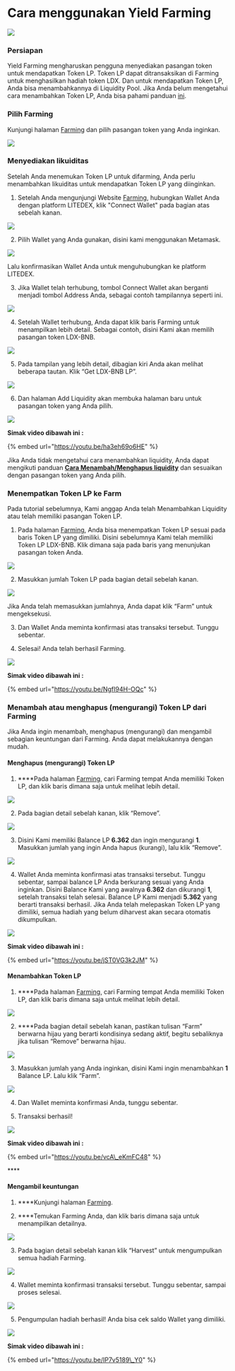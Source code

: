 # Cara menggunakan Yield Farming

![](../../.gitbook/assets/10.-how-to-use-farming%20%281%29.svg)

### Persiapan

Yield Farming mengharuskan pengguna menyediakan pasangan token untuk mendapatkan Token LP. Token LP dapat ditransaksikan di Farming untuk menghasilkan hadiah token LDX. Dan untuk mendapatkan Token LP, Anda bisa menambahkannya di Liquidity Pool. Jika Anda belum mengetahui cara menambahkan Token LP, Anda bisa pahami panduan [ini](../exchange/cara-menambah-and-menghapus-liquidity.md).

### Pilih Farming

Kunjungi halaman [Farming](https://app.litedex.io/farming) dan pilih pasangan token yang Anda inginkan.

![](../../.gitbook/assets/eaa1ce68-281d-4e72-ae22-a8d8b84525c9_1_105_c.jpeg)

### Menyediakan likuiditas

Setelah Anda menemukan Token LP untuk difarming, Anda perlu menambahkan likuiditas untuk mendapatkan Token LP yang diinginkan.

1. Setelah Anda mengunjungi Website [Farming](https://app.litedex.io/farming), hubungkan Wallet Anda dengan platform LITEDEX, klik "Connect Wallet" pada bagian atas sebelah kanan.

![](../../.gitbook/assets/9024066d-28c7-4737-9d03-71aff50583b6_4_5005_c.jpeg)

2. Pilih Wallet yang Anda gunakan, disini kami menggunakan Metamask.

![](../../.gitbook/assets/ecaa01a7-4e71-4cb0-ad18-58da68c83775_1_105_c%20%281%29.jpeg)

Lalu konfirmasikan Wallet Anda untuk menguhubungkan ke platform LITEDEX.

3. Jika Wallet telah terhubung, tombol Connect Wallet akan berganti menjadi tombol Address Anda, sebagai contoh tampilannya seperti ini. 

![](../../.gitbook/assets/89c43009-faf6-4614-b50b-5eba33e6756d_4_5005_c.jpeg)

4. Setelah Wallet terhubung, Anda dapat klik baris Farming untuk menampilkan lebih detail. Sebagai contoh, disini Kami akan memilih pasangan token LDX-BNB.

![](../../.gitbook/assets/85b51ab8-9fe1-4165-aecd-46885e88202e_1_201_a.jpeg)

5. Pada tampilan yang lebih detail, dibagian kiri Anda akan melihat beberapa tautan. Klik “Get LDX-BNB LP”.

![](../../.gitbook/assets/2e9b4822-d6d3-4709-8c0d-44e282e6e5ef_1_105_c.jpeg)

6. Dan halaman Add Liquidity akan membuka halaman baru untuk pasangan token yang Anda pilih. 

![](../../.gitbook/assets/bd7e2b36-bde7-40f0-993a-9c1da22b22a2_1_105_c.jpeg)

**Simak video dibawah ini :**

{% embed url="https://youtu.be/ha3eh69o6HE" %}

Jika Anda tidak mengetahui cara menambahkan liquidity, Anda dapat mengikuti panduan [**Cara Menambah/Menghapus liquidity**](../exchange/cara-menambah-and-menghapus-liquidity.md) dan sesuaikan dengan pasangan token yang Anda pilih.

### Menempatkan Token LP ke Farm

Pada tutorial sebelumnya, Kami anggap Anda telah Menambahkan Liquidity atau telah memiliki pasangan Token LP.

1. Pada halaman [Farming](https://app.litedex.io/farming), Anda bisa menempatkan Token LP sesuai pada baris Token LP yang dimiliki. Disini sebelumnya Kami telah memiliki Token LP LDX-BNB. Klik dimana saja pada baris yang menunjukan pasangan token Anda.

![](../../.gitbook/assets/c2d1385f-0068-47e3-a0a2-f0aeb0f1df4e_1_105_c%20%281%29.jpeg)

2. Masukkan jumlah Token LP pada bagian detail sebelah kanan. 

![](../../.gitbook/assets/acfbecfe-eb24-4fd2-bc67-89c80672647f_4_5005_c.jpeg)

Jika Anda telah memasukkan jumlahnya, Anda dapat klik “Farm” untuk mengeksekusi.

3. Dan Wallet Anda meminta konfirmasi atas transaksi tersebut. Tunggu sebentar.

4. Selesai! Anda telah berhasil Farming.

![](../../.gitbook/assets/6f23379f-cf1e-471b-91c8-a5afa44b2a56_1_201_a.jpeg)

**Simak video dibawah ini :**

{% embed url="https://youtu.be/NgfI94H-OQc" %}

### **Menambah atau menghapus \(mengurangi\) Token LP dari Farming**

Jika Anda ingin menambah, menghapus \(mengurangi\) dan mengambil sebagian keuntungan dari Farming. Anda dapat melakukannya dengan mudah.

#### **Menghapus \(mengurangi\) Token LP**

1. ****Pada halaman [Farming](https://app.litedex.io/farming), cari Farming tempat Anda memiliki Token LP, dan klik baris dimana saja untuk melihat lebih detail. 

![](../../.gitbook/assets/6c6ff250-cbc6-4743-a371-db4ad352a0b3_1_105_c.jpeg)

2. Pada bagian detail sebelah kanan, klik “Remove”.

![](../../.gitbook/assets/46639a2e-0fa2-4660-a915-f688f8c70e7e_4_5005_c.jpeg)

3. Disini Kami memiliki Balance LP **6.362** dan ingin mengurangi **1**. Masukkan jumlah yang ingin Anda hapus \(kurangi\), lalu klik “Remove”.

![](../../.gitbook/assets/5e3c4f1b-64c8-4f40-8a40-59c4432ee574_4_5005_c.jpeg)

4. Wallet Anda meminta konfirmasi atas transaksi tersebut. Tunggu sebentar, sampai balance LP Anda berkurang sesuai yang Anda inginkan. Disini Balance Kami yang awalnya **6.362** dan dikurangi **1**, setelah transaksi telah selesai. Balance LP Kami menjadi **5.362** yang berarti transaksi berhasil. Jika Anda telah melepaskan Token LP yang dimiliki, semua hadiah yang belum diharvest akan secara otomatis dikumpulkan.

![](../../.gitbook/assets/52c39d19-7b3e-456a-9e40-815c86348db7_4_5005_c.jpeg)

**Simak video dibawah ini :**

{% embed url="https://youtu.be/jST0VG3k2JM" %}

#### **Menambahkan Token LP**

1. ****Pada halaman [Farming](https://app.litedex.io/farming), cari  Farming tempat Anda memiliki Token LP, dan klik baris dimana saja untuk melihat lebih detail.

![](../../.gitbook/assets/9ead80ef-2a99-4e1f-aee0-1b1f3ebf67a7_1_105_c.jpeg)

2. ****Pada bagian detail sebelah kanan, pastikan tulisan “Farm” berwarna hijau yang berarti kondisinya sedang aktif, begitu sebaliknya jika tulisan “Remove” berwarna hijau.

![](../../.gitbook/assets/0356d7fe-8827-4afc-9cb5-657f7d7f6c6e_4_5005_c.jpeg)

3. Masukkan jumlah yang Anda inginkan, disini Kami ingin menambahkan **1** Balance LP. Lalu klik “Farm”.

![](../../.gitbook/assets/75cbf201-8fd6-412c-be26-241b5dc20c22_4_5005_c.jpeg)

4. Dan Wallet meminta konfirmasi Anda, tunggu sebentar.

5. Transaksi berhasil!

![](../../.gitbook/assets/9dffd30c-31ac-4050-a407-45ba91e30800_1_201_a%20%281%29.jpeg)

**Simak video dibawah ini :**

{% embed url="https://youtu.be/vcA\_eKmFC48" %}

\*\*\*\*

#### **Mengambil keuntungan**

1. ****Kunjungi halaman [Farming](https://app.litedex.io/farming).

2. ****Temukan Farming Anda, dan klik baris dimana saja untuk menampilkan detailnya.

![](../../.gitbook/assets/aefae284-6d49-41fb-b1d4-f696acf5000a_1_105_c.jpeg)

3. Pada bagian detail sebelah kanan klik “Harvest” untuk mengumpulkan semua hadiah Farming.

![](../../.gitbook/assets/d7b4fe2e-fc76-453a-abeb-9815ed165d5c_4_5005_c.jpeg)

4. Wallet meminta konfirmasi transaksi tersebut. Tunggu sebentar, sampai proses selesai.

![](../../.gitbook/assets/678038eb-8a97-4f84-b626-9e8c280560b4_4_5005_c.jpeg)

5. Pengumpulan hadiah berhasil! Anda bisa cek saldo Wallet yang dimiliki.

![](../../.gitbook/assets/3ce1b41e-3ff2-4375-bd82-ab149639089c_4_5005_c.jpeg)

**Simak video dibawah ini :**

{% embed url="https://youtu.be/IP7v5189\_Y0" %}

